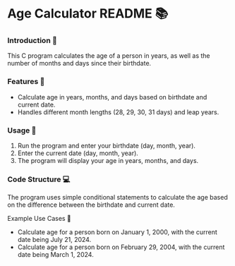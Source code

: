 # Age Calculator README 📚

### Introduction 🤝

This C program calculates the age of a person in years, as well as the number of months and days since their birthdate.

### Features 🌟

- Calculate age in years, months, and days based on birthdate and current date.
- Handles different month lengths (28, 29, 30, 31 days) and leap years.

### Usage 🤔

1. Run the program and enter your birthdate (day, month, year).
2. Enter the current date (day, month, year).
3. The program will display your age in years, months, and days.

### Code Structure 💻

The program uses simple conditional statements to calculate the age based on the difference between the birthdate and current date.

Example Use Cases 📝

- Calculate age for a person born on January 1, 2000, with the current date being July 21, 2024.
- Calculate age for a person born on February 29, 2004, with the current date being March 1, 2024.

